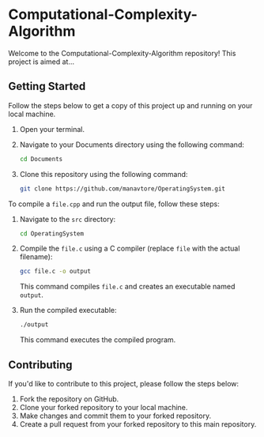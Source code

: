 # Computational-Complexity-Algorithm

Welcome to the Computational-Complexity-Algorithm repository! This project is aimed at...

## Getting Started

Follow the steps below to get a copy of this project up and running on your local machine.

1. Open your terminal.

2. Navigate to your Documents directory using the following command:

    ```bash
    cd Documents
    ```

3. Clone this repository using the following command:

    ```bash
    git clone https://github.com/manavtore/OperatingSystem.git
    ```

To compile a `file.cpp` and run the output file, follow these steps:

1. Navigate to the `src` directory:

    ```bash
    cd OperatingSystem
    ```

2. Compile the `file.c` using a C compiler (replace `file` with the actual filename):

    ```bash
    gcc file.c -o output
    ```

    This command compiles `file.c` and creates an executable named `output`.

4. Run the compiled executable:

    ```bash
    ./output
    ```

    This command executes the compiled program.

## Contributing

If you'd like to contribute to this project, please follow the steps below:

1. Fork the repository on GitHub.
2. Clone your forked repository to your local machine.
3. Make changes and commit them to your forked repository.
4. Create a pull request from your forked repository to this main repository.

